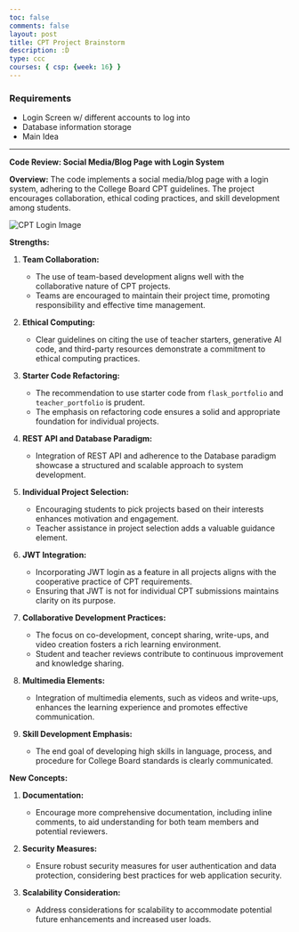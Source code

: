 ```yaml
---
toc: false
comments: false
layout: post
title: CPT Project Brainstorm
description: :D
type: ccc
courses: { csp: {week: 16} }
---
```


### Requirements
- Login Screen w/ different accounts to log into
- Database information storage
- Main Idea

---

**Code Review: Social Media/Blog Page with Login System**

**Overview:**
The code implements a social media/blog page with a login system, adhering to the College Board CPT guidelines. The project encourages collaboration, ethical coding practices, and skill development among students.

![CPT Login Image](https://files.slack.com/files-tmb/TUDAF53UJ-F06DS69FHN0-54a7335b5c/image_720.png)


**Strengths:**

1. **Team Collaboration:**
   - The use of team-based development aligns well with the collaborative nature of CPT projects.
   - Teams are encouraged to maintain their project time, promoting responsibility and effective time management.

2. **Ethical Computing:**
   - Clear guidelines on citing the use of teacher starters, generative AI code, and third-party resources demonstrate a commitment to ethical computing practices.

3. **Starter Code Refactoring:**
   - The recommendation to use starter code from `flask_portfolio` and `teacher_portfolio` is prudent.
   - The emphasis on refactoring code ensures a solid and appropriate foundation for individual projects.

4. **REST API and Database Paradigm:**
   - Integration of REST API and adherence to the Database paradigm showcase a structured and scalable approach to system development.

5. **Individual Project Selection:**
   - Encouraging students to pick projects based on their interests enhances motivation and engagement.
   - Teacher assistance in project selection adds a valuable guidance element.

6. **JWT Integration:**
   - Incorporating JWT login as a feature in all projects aligns with the cooperative practice of CPT requirements.
   - Ensuring that JWT is not for individual CPT submissions maintains clarity on its purpose.

7. **Collaborative Development Practices:**
   - The focus on co-development, concept sharing, write-ups, and video creation fosters a rich learning environment.
   - Student and teacher reviews contribute to continuous improvement and knowledge sharing.

8. **Multimedia Elements:**
   - Integration of multimedia elements, such as videos and write-ups, enhances the learning experience and promotes effective communication.

9. **Skill Development Emphasis:**
   - The end goal of developing high skills in language, process, and procedure for College Board standards is clearly communicated.

**New Concepts:**

1. **Documentation:**
   - Encourage more comprehensive documentation, including inline comments, to aid understanding for both team members and potential reviewers.

2. **Security Measures:**
   - Ensure robust security measures for user authentication and data protection, considering best practices for web application security.

3. **Scalability Consideration:**
   - Address considerations for scalability to accommodate potential future enhancements and increased user loads.

